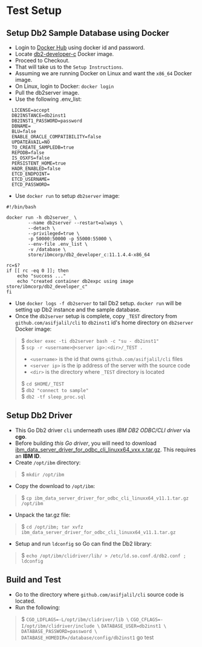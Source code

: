 # Test Setup

## Setup Db2 Sample Database using Docker

* Login to [Docker Hub](https://hub.docker.com) using docker id and password.
* Locate [db2-developer-c](https://hub.docker.com/_/db2-developer-c-edition) Docker image.
* Proceed to Checkout.
* That will take us to the `Setup Instructions`.
* Assuming we are running Docker on Linux and want the `x86_64` Docker image.
* On Linux, login to Docker: `docker login`
* Pull the db2server image.
* Use the following .env_list:

```
  LICENSE=accept  
  DB2INSTANCE=db2inst1  
  DB2INST1_PASSWORD=password  
  DBNAME=  
  BLU=false  
  ENABLE_ORACLE_COMPATIBILITY=false  
  UPDATEAVAIL=NO  
  TO_CREATE_SAMPLEDB=true  
  REPODB=false  
  IS_OSXFS=false  
  PERSISTENT_HOME=true  
  HADR_ENABLED=false  
  ETCD_ENDPOINT=  
  ETCD_USERNAME=  
  ETCD_PASSWORD=  
```

* Use `docker run` to setup `db2server` image:

```shell
#!/bin/bash

docker run -h db2server_ \
        --name db2server --restart=always \
        --detach \
        --privileged=true \
        -p 50000:50000 -p 55000:55000 \
        --env-file .env_list \
        -v /database \
        store/ibmcorp/db2_developer_c:11.1.4.4-x86_64

rc=$?
if [[ rc -eq 0 ]]; then
    echo "success ..."
    echo "created container db2expc using image store/ibmcorp/db2_developer_c"
fi
```
* Use `docker logs -f db2server` to tail Db2 setup. `docker run`
will be setting up Db2 instance and the sample database.
* Once the `db2server` setup is complete, copy `_TEST` directory from `github.com/asifjalil/cli`
to `db2inst1` id's home directory on `db2server` Docker image:
> $ `docker exec -ti db2server bash -c "su - db2inst1"`  
> $ `scp -r <username>@<server ip>:<dir>/_TEST .`  
>   * `<username>` is the id that owns `github.com/asifjalil/cli` files  
>   * `<server ip>` is the ip address of the server with the source code  
>   * `<dir>` is the directory where `_TEST` directory is located  
>  
> $ `cd $HOME/_TEST`  
> $ `db2 "connect to sample"`  
> $ `db2 -tf sleep_proc.sql`  

## Setup Db2 Driver
* This Go Db2 driver `cli` underneath uses _IBM DB2 ODBC/CLI
driver_ via **cgo**.
* Before building _this Go driver_, you will need to
download [ibm_data_server_driver_for_odbc_cli_linuxx64_vxx.x.tar.gz](https://www-01.ibm.com/marketing/iwm/iwm/web/download.do?source=swg-idsoc97&pageType=urx&S_PKG=linuxAMD64). This requires an **IBM ID**.
* Create `/opt/ibm` directory:
> $ `mkdir /opt/ibm`
* Copy the download to `/opt/ibm`:
> $ `cp ibm_data_server_driver_for_odbc_cli_linuxx64_v11.1.tar.gz /opt/ibm`
* Unpack the tar.gz file:
> $ `cd /opt/ibm; tar xvfz ibm_data_server_driver_for_odbc_cli_linuxx64_v11.1.tar.gz`
* Setup and run `ldconfig` so Go can find the Db2 library:
> $ `echo /opt/ibm/clidriver/lib/ > /etc/ld.so.conf.d/db2.conf ; ldconfig`

## Build and Test
* Go to the directory where `github.com/asifjalil/cli` source code is located.
* Run the following:
> $ `CGO_LDFLAGS=-L/opt/ibm/clidriver/lib \`
>       `CGO_CFLAGS=-I/opt/ibm/clidriver/include \`
>       `DATABASE_USER=db2inst1 \`
>       `DATABASE_PASSWORD=password \`
>       `DATABASE_HOMEDIR=/database/config/db2inst1` go test
